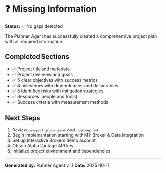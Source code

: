 # ❓ Missing Information

**Status:** ✅ No gaps detected

The Planner Agent has successfully created a comprehensive project plan with all required information.

## Completed Sections
- ✅ Project title and metadata
- ✅ Project overview and goals
- ✅ 5 clear objectives with success metrics
- ✅ 4 milestones with dependencies and deliverables
- ✅ 5 identified risks with mitigation strategies
- ✅ Resources (people and tools)
- ✅ Success criteria with measurement methods

## Next Steps
1. Review `project_plan.yaml` and `roadmap.md`
2. Begin implementation starting with M1: Broker & Data Integration
3. Set up Interactive Brokers demo account
4. Obtain Alpha Vantage API key
5. Initialize project environment and dependencies

---

**Generated by:** Planner Agent v1.1
**Date:** 2025-10-11
